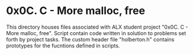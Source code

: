 # 0x0C. C - More malloc, free
This directory houses files associated with ALX student project "0x0C. C - More malloc, free". Script contain code written in solution to problems set forth by project tasks. The custom header file "holberton.h" contains prototypes for the fucntions defined in scripts.
